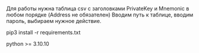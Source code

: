 Для работы нужна таблица csv с заголовками PrivateKey и Mnemonic в любом порядке (Address не обязателен)
Вводим путь к таблице, вводим пароль, выбираем нужное действие.

pip3 install -r requirements.txt

python >= 3.10.10
